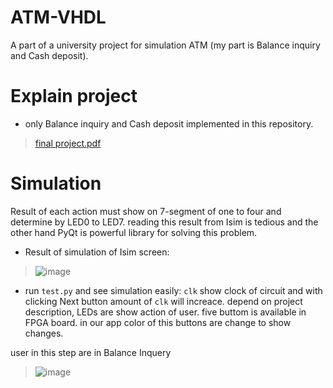 # ATM-VHDL
A part of a university project for simulation ATM (my part is Balance inquiry and Cash deposit).

# Explain project
* only Balance inquiry and Cash deposit implemented in this repository.
>[final project.pdf](https://github.com/MohammadMahdi80/ATM-VHDL/files/10383660/1.pdf)



# Simulation
Result of each action must show on 7-segment of one to four and determine by LED0 to LED7. 
reading this result from Isim is tedious and the other hand PyQt is powerful library for solving this problem.

* Result of simulation of Isim screen:
> ![image](https://user-images.githubusercontent.com/82968741/211578704-80b10e6c-ba73-4585-9a26-9cfd0ec1beff.png)

* run `test.py` and see simulation easily:
`clk` show clock of circuit and with clicking Next button amount of `clk` will increace.
depend on project description, LEDs are show action of user.
five buttom is available in FPGA board. in our app color of this buttons are change to show changes.

user in this step are in Balance Inquery
>![image](https://user-images.githubusercontent.com/82968741/211582288-86d25805-b957-4b51-99b1-130e49bbdd12.png)



